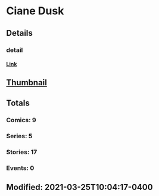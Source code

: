 # Ciane  Dusk 
## Details
### detail
#### [Link](http://marvel.com/comics/creators/13284/ciane_dusk?utm_campaign=apiRef&utm_source=225578a89fc76f3d20fbffda5d17a88d)
## [Thumbnail](http://i.annihil.us/u/prod/marvel/i/mg/b/40/image_not_available.jpg)
## Totals
### Comics: 9
### Series: 5
### Stories: 17
### Events: 0
## Modified: 2021-03-25T10:04:17-0400